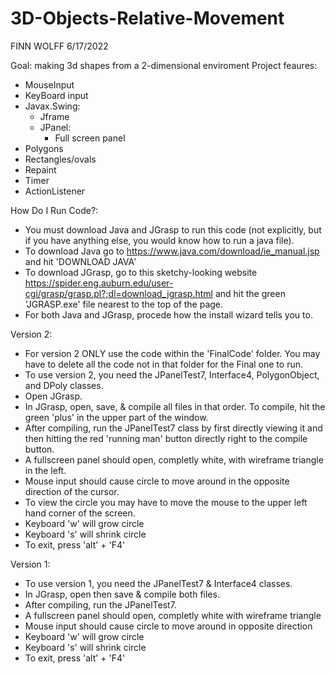 # 3D-Objects-Relative-Movement

FINN WOLFF
6/17/2022

Goal: making 3d shapes from a 2-dimensional enviroment
Project feaures:
- MouseInput
- KeyBoard input
- Javax.Swing:
  - Jframe
  - JPanel:
    - Full screen panel
- Polygons
- Rectangles/ovals
- Repaint
- Timer
- ActionListener

How Do I Run Code?:
- You must download Java and JGrasp to run this code (not explicitly, but if you have anything else, you would know how to run a java file).
- To download Java go to https://www.java.com/download/ie_manual.jsp and hit 'DOWNLOAD JAVA'
- To download JGrasp, go to this sketchy-looking website https://spider.eng.auburn.edu/user-cgi/grasp/grasp.pl?;dl=download_jgrasp.html and hit the green 'JGRASP.exe' file nearest to the top of the page. 
- For both Java and JGrasp, procede how the install wizard tells you to.

Version 2:
- For version 2 ONLY use the code within the 'FinalCode' folder. You may have to delete all the code not in that folder for the Final one to run.
- To use version 2, you need the JPanelTest7, Interface4, PolygonObject, and DPoly classes. 
- Open JGrasp.
- In JGrasp, open, save, & compile all files in that order. To compile, hit the green 'plus' in the upper part of the window.
- After compiling, run the JPanelTest7 class by first directly viewing it and then hitting the red 'running man' button directly right to the compile button.
- A fullscreen panel should open, completly white, with wireframe triangle in the left.
- Mouse input should cause circle to move around in the opposite direction of the cursor.
- To view the circle you may have to move the mouse to the upper left hand corner of the screen.
- Keyboard 'w' will grow circle
- Keyboard 's' will shrink circle
- To exit, press 'alt' + 'F4'

Version 1:
- To use version 1, you need the JPanelTest7 & Interface4 classes. 
- In JGrasp, open then save & compile both files.
- After compiling, run the JPanelTest7.
- A fullscreen panel should open, completly white with wireframe triangle
- Mouse input should cause circle to move around in opposite direction
- Keyboard 'w' will grow circle
- Keyboard 's' will shrink circle
- To exit, press 'alt' + 'F4'

